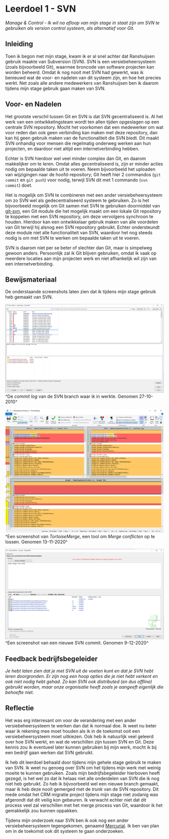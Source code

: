 ﻿# Leerdoel 1 - SVN
*Manage & Control - Ik wil na afloop van mijn stage in staat zijn om SVN te gebruiken als version control systeem, als alternatief voor Git.*

## Inleiding
Toen ik begon met mijn stage, kwam ik er al snel achter dat Ranshuijsen gebruik maakte van Subversion (SVN). SVN is een versiebeheersysteem (zoals bijvoorbeeld Git), waarmee broncode van software projecten kan worden beheerd. Omdat ik nog nooit met SVN had gewerkt, was ik benieuwd wat de voor- en nadelen van dit systeem zijn, en hoe het precies werkt. Net zoals alle andere medewerkers van Ranshuijsen ben ik daarom tijdens mijn stage gebruik gaan maken van SVN.

## Voor- en Nadelen

Het grootste verschil tussen Git en SVN is dat SVN gecentraliseerd is. Al het werk van een ontwikkelingsteam wordt ten allen tijden opgeslagen op een centrale SVN repository. Mocht het voorkomen dat een medewerker om wat voor reden dan ook geen verbinding kan maken met deze repository, dan kan hij geen gebruik maken van de functionaliteit die SVN biedt. Dit maakt SVN onhandig voor mensen die regelmatig onderweg werken aan hun projecten, en daardoor niet altijd een internetverbinding hebben.

Echter is SVN hierdoor wel veel minder complex dan Git, en daarom makkelijker om te leren. Omdat alles gecentraliseerd is, zijn er minder acties nodig om bepaalde taken uit te voeren. Neem bijvoorbeeld het uploaden van wijzigingen naar de hoofd-repository; Git heeft hier 2 commandos  (`git commit` en `git push`) voor nodig, terwijl SVN dit met 1 commando (`svn commit`) doet.

Het is mogelijk om SVN te combineren met een ander versiebeheersysteem om zo SVN wel als gedecentraliseerd systeem te gebruiken. Zo is het bijvoorbeeld mogelijk om Git samen met SVN te gebruiken doormiddel van [git-svn](https://git-scm.com/docs/git-svn), een Git module die het mogelijk maakt om een lokale Git repository te koppelen met een SVN repository, om deze vervolgens synchroon te houden. Hierdoor kan een ontwikkelaar gebruik maken van alle voordelen van Git terwijl hij alsnog een SVN repository gebruikt. Echter ondersteundt deze module niet alle functionaliteit van SVN, waardoor het nog steeds nodig is om met SVN te werken om bepaalde taken uit te voeren.

SVN is daarom niet per se beter of slechter dan Git, maar is simpelweg gewoon anders. Persoonlijk zal ik Git blijven gebruiken, omdat ik vaak op meerdere locaties aan mijn projecten werk en niet afhankelijk wil zijn van een internetverbinding.

## Bewijsmateriaal
De onderstaande screenshots laten zien dat ik tijdens mijn stage gebruik heb gemaakt van SVN.  
  
![](Assets/Images/Stage3-SVN_commit_log.png)  
^De _commit log_ van de SVN branch waar ik in werkte. Genomen 27-10-2010^

![](Assets/Images/Stage3-SVN_merge.png)  
^Een screenshot van _TortoiseMerge_, een tool om _Merge conflicten_ op te lossen. Genomen 13-11-2020^

![](Assets/Images/Stage3-SVN_new_commit.png)  
^Een screenshot van een nieuwe SVN commit. Genomen 9-12-2020^

## Feedback bedrijfsbegeleider
*Je hebt laten zien dat je met SVN uit de voeten kunt en dat je SVN hebt leren doorgronden. Er zijn nog een hoop opties die je niet hebt verkent en ook niet nodig hebt gehad. Zo kan SVN ook distributed (en dus offline) gebruikt worden, maar onze organisatie heeft zoals je aangeeft eigenlijk die behoefte niet.*

## Reflectie  
Het was erg interresant om voor de verandering met een ander versiebeheersysteem te werken dan dat ik normaal doe. Ik weet nu beter waar ik rekening mee moet houden als ik in de toekomst ooit een versiebeheersysteem moet uitkiezen. Ook heb ik natuurlijk veel geleerd over hoe SVN werkt, en wat de verschillen zijn tussen SVN en Git. Deze kennis zou ik eventueel later kunnen gebruiken bij mijn werk, mocht ik bij een bedrijf gaan werken dat SVN gebruikt.

Ik heb dit leerdoel behaald door tijdens mijn gehele stage gebruik te maken van SVN. Ik weet nu genoeg over SVN om het tijdens mijn werk met weinig moeite te kunnen gebruiken. Zoals mijn bedrijfsbegeleider hierboven heeft gezegd, is het wel zo dat ik helaas niet alle onderdelen van SVN die ik nog niet heb gebruikt. Zo heb ik bijvoorbeeld wel een nieuwe branch gemaakt, maar ik heb deze nooit gemerged met de _trunk_ van de SVN repository. Dit mede omdat het CRM migratie project tijdens mijn stage niet zodanig was afgerondt dat dit veilig kon gebeuren. Ik verwacht echter niet dat dit process veel zal verschillen met het merge process van Git, waardoor ik het gemakkelijk zou kunnen oppakken.

Tijdens mijn onderzoek naar SVN ben ik ook nog een ander versiebeheersysteem tegengekomen, genaamd [Mercurial](https://www.mercurial-scm.org/). Ik ben van plan om in de toekomst ook dit systeem te gaan onderzoeken.